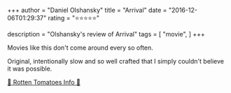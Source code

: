 +++
author = "Daniel Olshansky"
title = "Arrival"
date = "2016-12-06T01:29:37"
rating = "⭐⭐⭐⭐⭐"

description = "Olshansky's review of Arrival"
tags = [
    "movie",
]
+++


Movies like this don't come around every so often.

Original, intentionally slow and so well crafted that I simply couldn't believe it was possible.

[🍅 Rotten Tomatoes Info 🍅](https://www.rottentomatoes.com//m/arrival_2016)